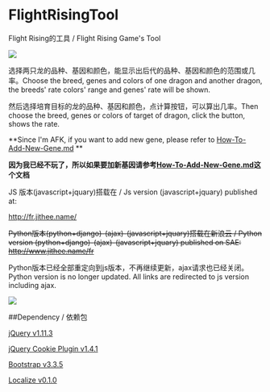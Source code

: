 # FlightRisingTool
Flight Rising的工具 / Flight Rising Game's Tool

![](http://fr.jithee.name/img/breed-card-1.png)

选择两只龙的品种、基因和颜色，能显示出后代的品种、基因和颜色的范围或几率。Choose the breed, genes and colors of one dragon and another dragon, the breeds' rate colors' range and genes' rate will be shown.

然后选择培育目标的龙的品种、基因和颜色，点计算按钮，可以算出几率。Then choose the breed, genes or colors of target of dragon, click the button, shows the rate.

**Since I'm AFK, if you want to add new gene, please refer to [How-To-Add-New-Gene.md](How-To-Add-New-Gene.md) **

**因为我已经不玩了，所以如果要加新基因请参考[How-To-Add-New-Gene.md](How-To-Add-New-Gene.md)这个文档**

JS 版本(javascript+jquary)搭载在 / Js version (javascript+jquary) published at: 

http://fr.jithee.name/

<s>Python版本(python+django)-(ajax)-(javascript+jquary)搭载在新浪云 / Python version (python+django)-(ajax)-(javascript+jquary) published on SAE: </s>
<s>http://www.jithee.name/fr</s>

Python版本已经全部重定向到js版本，不再继续更新，ajax请求也已经关闭。Python version is no longer updated. All links are redirected to js version including ajax.

![](http://fr.jithee.name/img/Rate.PNG)

##Dependency / 依赖包

[jQuery v1.11.3](https://github.com/jquery/jquery)

[jQuery Cookie Plugin v1.4.1](https://github.com/carhartl/jquery-cookie)

[Bootstrap v3.3.5](https://github.com/twbs/bootstrap)

[Localize v0.1.0](https://github.com/coderifous/jquery-localize)



